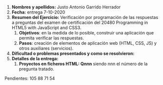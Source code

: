 1. **Nombres y apellidos:** Justo Antonio Garrido Herrador
2. **Fecha:** entrega 7-10-2020
3. **Resumen del Ejercicio:** Verificación por programación de las respuestas a preguntas del examen de certificación del 20480 Programming in HTML5 with JavaScript and CSS3.
   1. **Objetivos**: en la medida de lo posible, construir una aplicación que permita verificar las respuestas.
   2. **Pasos**: creación de elementos de aplicación web (HTML, CSS, JS) y otros auxiliares (servicios).
4. **Dificultad o problemas presentados y como se resolvieron:** 
5. **Detalles de la entrega:**
   1. **Proyectos en ficheros HTML: Qnnn** siendo nnn el número de la pregunta tratado. 
   

Pendientes:  105	88	71	54	